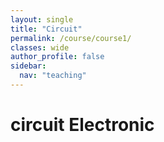 ```yaml
---
layout: single
title: "Circuit"
permalink: /course/course1/
classes: wide
author_profile: false
sidebar: 
  nav: "teaching"
---
```




# circuit Electronic